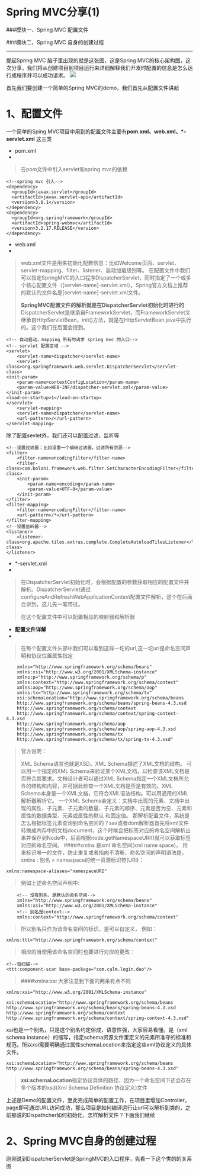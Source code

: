 # Spring MVC分享(1)

###模块一、Spring MVC 配置文件

###模块二、Spring MVC 自身的创建过程

---

提起Spring MVC 脑子里出现的就是这张图，这是Spring MVC的核心架构图，这次分享，我们将从创建项目到项目运行来详细解释我们开发时配置的信息是怎么运行成程序并可以成功请求。
![](http://5b0988e595225.cdn.sohucs.com/images/20180712/90ea82ce7e544363be5b17671725f10e.jpeg)

首先我们要创建一个简单的Spring MVC的demo，我们首先从配置文件讲起

# 1、配置文件

一个简单的Sping MVC项目中用到的配置文件主要有**pom.xml、web.xml、*-servlet.xml** 这三类

- pom.xml
- 
> 在pom文件中引入servlet和spring mvc的依赖
>
    <!--spring mvc 引入-->
    <dependency>
      <groupId>javax.servlet</groupId>
      <artifactId>javax.servlet-api</artifactId>
      <version>3.0.1</version>
    </dependency>
    <dependency>
      <groupId>org.springframework</groupId>
      <artifactId>spring-webmvc</artifactId>
      <version>3.2.17.RELEASE</version>
    </dependency>


- web.xml
- 
> web.xml文件是用来初始化配置信息：比如Welcome页面、servlet、servlet-mapping、filter、listener、启动加载级别等。
> 在配置文件中我们可以指定SpringMVC的入口程序DispatcherServlet，同时指定了一个或多个核心配置文件（[servlet-name]-servlet.xml）。Spring官方文档上推荐的默认的文件名是[servlet-name]-servlet.xml文件。
> 
> **SpringMVC配置文件的解析就是在DispatcherServlet初始化时进行的** DispatcherServlet是继承自FrameworkServlet，而FrameworkServlet又继承自HttpServletBean，init()方法，就是在HttpServletBean.java中执行的。这个我们在后面会提到。
> 
	<!-- 自动启动，mapping 所有的请求 spring mvc 的入口-->
	<!-- servlet 配置区域 -->
	<servlet>
		<servlet-name>dispatcher</servlet-name>
		<servlet-class>org.springframework.web.servlet.DispatcherServlet</servlet-class>
	<init-param>
		<param-name>contextConfigLocation</param-name>
		<param-value>WEB-INF/dispatcher-servlet.xml</param-value>
	</init-param>
	<load-on-startup>1</load-on-startup>
	</servlet>
		<servlet-mapping>
		<servlet-name>dispatcher</servlet-name>
		<url-pattern>/</url-pattern>
	</servlet-mapping>
除了配置sevlet外，我们还可以配置过滤，监听等
>
	<!--设置过滤器：比如设置一个编码过滤器，过滤所有资源-->
	<filter>
		<filter-name>encodingFilter</filter-name>
		<filter-class>com.boloni.framework.web.filter.SetCharacterEncodingFilter</filter-class>
		<init-param>
			<param-name>encoding</param-name>
			<param-value>UTF-8</param-value>
		</init-param>
	</filter>
	<filter-mapping>
		<filter-name>encodingFilter</filter-name>
		<url-pattern>/*</url-pattern>
	</filter-mapping>
	<!--设置监听器-->
	<listener>
	    <listener-class>org.apache.tiles.extras.complete.CompleteAutoloadTilesListener</listener-class>
	</listener>

- *-servlet.xml
- 
> 在DispatcherServlet初始化时，会根据配置的参数获取相应的配置文件并解析。DispatcherServlet通过configureAndRefreshWebApplicationContext配置文件解析，这个在后面会讲到，这儿先一笔带过。
> 
> 在这个配置文件中可以配置相应的映射器和解析器


- **配置文件详解**
- 
>在每个配置文件头部中我们可以看到这样一坨的url,这一坨url是命名空间声明和协议位置属性指定
>
		xmlns="http://www.springframework.org/schema/beans"
		xmlns:xsi="http://www.w3.org/2001/XMLSchema-instance" 
		xmlns:p="http://www.springframework.org/schema/p"
		xmlns:context="http://www.springframework.org/schema/context"
		xmlns:aop="http://www.springframework.org/schema/aop"
		xmlns:tx="http://www.springframework.org/schema/tx"
		xsi:schemaLocation="http://www.springframework.org/schema/beans
		http://www.springframework.org/schema/beans/spring-beans-4.3.xsd
		http://www.springframework.org/schema/context
		http://www.springframework.org/schema/context/spring-context-4.3.xsd
		http://www.springframework.org/schema/aop
		http://www.springframework.org/schema/aop/spring-aop-4.3.xsd
		http://www.springframework.org/schema/tx
		http://www.springframework.org/schema/tx/spring-tx-4.3.xsd"

>官方说明：
>
>XML Schema语言也就是XSD。XML Schema描述了XML文档的结构。 
可以用一个指定的XML Schema来验证某个XML文档，以检查该XML文档是否符合其要求。文档设计者可以通过XML Schema指定一个XML文档所允许的结构和内容，并可据此检查一个XML文档是否是有效的。XML Schema本身是一个XML文档，它符合XML语法结构。可以用通用的XML解析器解析它。
一个XML Schema会定义：文档中出现的元素、文档中出现的属性、子元素、子元素的数量、子元素的顺序、元素是否为空、元素和属性的数据类型、元素或属性的默认 和固定值。
那解析配置文件，系统是怎么根据标签元素查询到命名空间的？sax或者dom解析器首先将xml文件转换成内存中的文档document，这个时候会把标签对应的命名空间解析出来并保存到Node中，后面根据node.getNamespaceURI()就可以获取标签对应的命名空间。
>#####xmlns 是xml 命名空间(xml name space)， 用来标识唯一的文件，防止重复或者指向不清晰，命名空间的声明语法是，xmlns : 别名 = namespace的统一资源标识符(URI)：
>
	xmlns:namespace-aliases="namespaceURI"
>
>例如上述命名空间声明中:
>
		<!-- 没有别名，是默认的命名空间-->
		xmlns="http://www.springframework.org/schema/beans"
		xmlns:xsi="http://www.w3.org/2001/XMLSchema-instance" 
		<!-- 别名是context-->
		xmlns:context="http://www.springframework.org/schema/context"
>所以别名只作为该命名空间的标识，是可以自定义， 例如：
>
	xmlns:ttt="http://www.springframework.org/schema/context"

>相应的当使用该命名空间时也要进行对应的更改：
>
	<!--包扫描-->
	<ttt:component-scan base-package="com.calm.login.dao"/>

>####xmlns:xsi
>大家注意到下面的两条有点不同
>
	xmlns:xsi="http://www.w3.org/2001/XMLSchema-instance" 
>
	xsi:schemaLocation="http://www.springframework.org/schema/beans
	http://www.springframework.org/schema/beans/spring-beans-4.3.xsd
	http://www.springframework.org/schema/context
	http://www.springframework.org/schema/context/spring-context-4.3.xsd"
>
xsi也是一个别名，只是这个别名约定俗成，语意性强，大家容易看懂。是（xml schema instance）的缩写，指定schema资源文件里定义的元素所准守的标准和规范。所以xsi需要明确通过属性schemaLocation来指定这些xml协议定义的具体文件。
>
	xsi:schemaLocation="http://www.springframework.org/schema/beans
	http://www.springframework.org/schema/beans/spring-beans-4.3.xsd"

>**xsi:schemaLocation**指定协议具体的路径，因为一个命名空间下还会存在多个版本的xsd(Xml Schema Definition 协议定义)文件

上述是Demo的配置文件，至此完成简单的配置工作，在项目里增加Controller，page即可通过URL访问成功，那么项目是如何编译运行让url可以解析到类的，之前那说的Dispathcher如何初始化，怎样解析文件？下面我们继续

# 2、Spring MVC自身的创建过程

刚刚说到DispatcherServlet是SpringMVC的入口程序，先看一下这个类的的关系图

